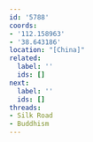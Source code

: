 ```yaml
---
id: '5788'
coords:
- '112.158963'
- '38.643186'
location: "[China]"
related:
  label: ''
  ids: []
next:
  label: ''
  ids: []
threads:
- Silk Road
- Buddhism
---
```


